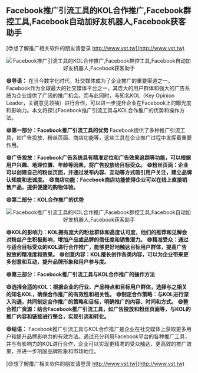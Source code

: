 ## **Facebook推广引流工具的KOL合作推广,Facebook群控工具,Facebook自动加好友机器人,Facebook获客助手**

[😍想了解推广相关软件的朋友请登录 http://www.vst.tw](http://www.vst.tw)

 <center><img src="https://vst.tw/MP4/tuiguang/png/4.png" alt="Facebook推广引流工具的KOL合作推广,Facebook群控工具,Facebook自动加好友机器人,Facebook获客助手"></center>

**😄导语：**
在当今数字化时代，社交媒体成为了企业推广的重要渠道之一。Facebook作为全球最大的社交媒体平台之一，其庞大的用户群体和强大的广告系统为企业提供了广阔的推广机会。而与此同时，与知名KOL（Key Opinion Leader，关键意见领袖）进行合作，可以进一步提升企业在Facebook上的曝光度和影响力。本文将探讨Facebook推广引流工具与KOL合作推广的优势和操作方法。

**😄第一部分：Facebook推广引流工具的优势**
Facebook提供了多种推广引流工具，如广告投放、粉丝页面、商店功能等，这些工具在企业推广过程中发挥着重要作用。

**😄广告投放：Facebook广告系统具有精准定位和广告效果追踪等功能，可以根据用户兴趣、地理位置、年龄等因素，将广告投放给目标受众。**
**😄粉丝页面：企业可以创建自己的粉丝页面，并通过发布内容、互动等方式吸引用户关注，建立品牌认知度和忠诚度。**
**😄商店功能：Facebook商店功能使得企业可以在线上直接销售产品，提供便捷的购物体验。**

**😄第二部分：KOL合作推广的优势**

 <center><img src="https://vst.tw/MP4/tuiguang/png/6.png" alt="Facebook推广引流工具的KOL合作推广,Facebook群控工具,Facebook自动加好友机器人,Facebook获客助手"></center>

**😄KOL的影响力：KOL拥有庞大的粉丝群体和高度认可度，他们的推荐和见解会对粉丝产生积极影响，增加产品或品牌的信任度和销售潜力。**
**😄精准受众：通过与适合目标受众的KOL进行合作推广，能够更好地触达目标用户群体，提高广告投放的精准度和效果。**
**😄创意内容：KOL擅长创作各类内容，可以为企业带来更多创意和互动，提升品牌形象和用户参与度。**

**😄第三部分：Facebook推广引流工具与KOL合作推广的操作方法**

**😄选择合适的KOL：根据企业的行业、产品特点和目标用户群体，选择与之相关的知名KOL，确保合作推广的有效性和相关性。**
**😄制定合作策略：与KOL进行深入沟通，共同制定合作推广的策略和目标，明确推广的内容、时间和方式。**
**😄整合推广资源：结合Facebook推广引流工具，如广告投放和粉丝页面等，与KOL的推广内容和链接进行整合，实现引流和转化。**

**😄结语：**
Facebook推广引流工具与KOL合作推广是企业在社交媒体上获取更多用户和提升品牌影响力的有效方法。通过充分利用Facebook平台的各种推广工具，并与有影响力的KOL进行合作，企业可以实现更精准的受众触达、更高效的推广效果，并进一步巩固品牌形象和市场地位。

[😍想了解推广相关软件的朋友请登录 http://www.vst.tw](http://www.vst.tw)



